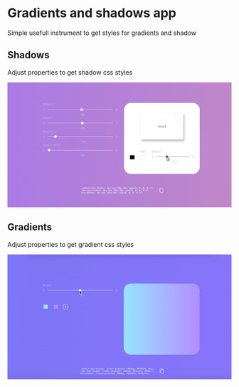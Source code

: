 # Gradients and shadows app

Simple usefull instrument to get styles for gradients and shadow

## Shadows

Adjust properties to get shadow css styles

![til](https://github.com/AlexDelly/gradients-and-shadows/blob/main/shadowspreview.gif)

## Gradients

Adjust properties to get gradient css styles

![til](https://github.com/AlexDelly/gradients-and-shadows/blob/main/gradientspreview.gif)

